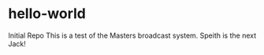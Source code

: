 # hello-world
Initial Repo
This is a test of the Masters broadcast system. Speith is the next Jack!
